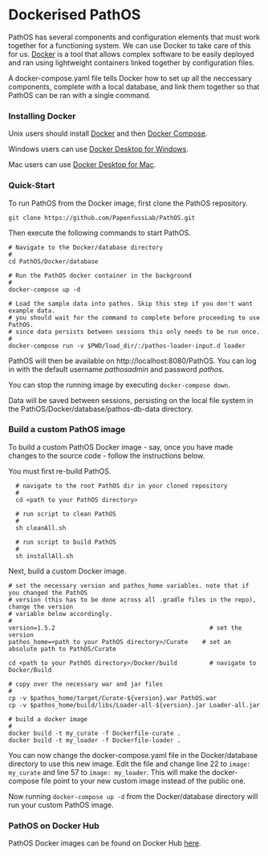 # Dockerised PathOS

PathOS has several components and configuration elements that must work together for a functioning system. We can use Docker to take care of this for us. [Docker](http://www.docker.com) is a tool that allows complex software to be easily deployed and ran using lightweight containers linked together by configuration files.

A docker-compose.yaml file tells Docker how to set up all the neccessary components, complete with a local database, and link them together so that PathOS can be ran with a single command.

### Installing Docker

Unix users should install [Docker](https://docs.docker.com/install/#server) and then [Docker Compose](https://docs.docker.com/compose/install/).

Windows users can use [Docker Desktop for Windows](https://docs.docker.com/docker-for-windows/install/).

Mac users can use [Docker Desktop for Mac](https://docs.docker.com/docker-for-mac/install/).

### Quick-Start

To run PathOS from the Docker image, first clone the PathOS repository.

```
git clone https://github.com/PapenfussLab/PathOS.git
```

Then execute the following commands to start PathOS.

  ```
  # Navigate to the Docker/database directory
  #
  cd PathOS/Docker/database

  # Run the PathOS docker container in the background
  #
  docker-compose up -d

  # Load the sample data into pathos. Skip this step if you don't want example data.
  # you should wait for the command to complete before proceeding to use PathOS.
  # since data persists between sessions this only needs to be run once.
  #
  docker-compose run -v $PWD/load_dir/:/pathos-loader-input.d loader 
  ```

PathOS will then be available on http://localhost:8080/PathOS. You can log in with the default username _pathosadmin_ and password _pathos_.

You can stop the running image by executing `docker-compose down`.

Data will be saved between sessions, persisting on the local file system in the PathOS/Docker/database/pathos-db-data directory.

### Build a custom PathOS image

To build a custom PathOS Docker image - say, once you have made changes to the source code - follow the instructions below.

You must first re-build PathOS.

```
  # navigate to the root PathOS dir in your cloned repository
  #
  cd <path to your PathOS directory>

  # run script to clean PathOS
  #
  sh cleanAll.sh

  # run script to build PathOS
  #
  sh installAll.sh
```

Next, build a custom Docker image. 

  ```
  # set the necessary version and pathos_home variables. note that if you changed the PathOS
  # version (this has to be done across all .gradle files in the repo), change the version
  # variable below accordingly.
  #
  version=1.5.2                                           # set the version
  pathos_home=<path to your PathOS directory>/Curate    # set an absolute path to PathOS/Curate

  cd <path to your PathOS directory>/Docker/build         # navigate to Docker/Build

  # copy over the necessary war and jar files
  #
  cp -v $pathos_home/target/Curate-${version}.war PathOS.war
  cp -v $pathos_home/build/libs/Loader-all-${version}.jar Loader-all.jar 

  # build a docker image
  #
  docker build -t my_curate -f Dockerfile-curate .
  docker build -t my_loader -f Dockerfile-loader .
  ```

You can now change the docker-compose.yaml file in the Docker/database directory to use this new image. Edit the file and change line 22 to `image: my_curate` and line 57 to `image: my_loader`. This will make the docker-compose file point to your new custom image instead of the public one. 

Now running `docker-compose up -d` from the Docker/database directory will run your custom PathOS image.

### PathOS on Docker Hub

PathOS Docker images can be found on Docker Hub [here](https://hub.docker.com/u/dockerpathos).
